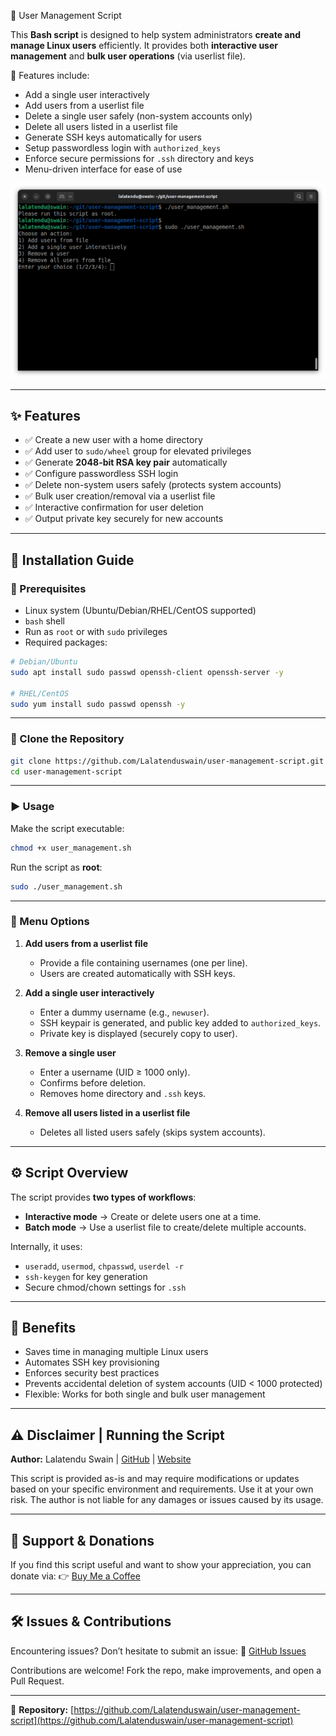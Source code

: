 👤 User Management Script

This **Bash script** is designed to help system administrators **create and manage Linux users** efficiently.
It provides both **interactive user management** and **bulk user operations** (via userlist file).

📌 Features include:

* Add a single user interactively
* Add users from a userlist file
* Delete a single user safely (non-system accounts only)
* Delete all users listed in a userlist file
* Generate SSH keys automatically for users
* Setup passwordless login with `authorized_keys`
* Enforce secure permissions for `.ssh` directory and keys
* Menu-driven interface for ease of use

![User Management App Screenshot](https://raw.githubusercontent.com/Lalatenduswain/user-management-script/master/image/Linux%20User.png "User Management")

---

## ✨ Features

* ✅ Create a new user with a home directory
* ✅ Add user to `sudo/wheel` group for elevated privileges
* ✅ Generate **2048-bit RSA key pair** automatically
* ✅ Configure passwordless SSH login
* ✅ Delete non-system users safely (protects system accounts)
* ✅ Bulk user creation/removal via a userlist file
* ✅ Interactive confirmation for user deletion
* ✅ Output private key securely for new accounts

---

## 📖 Installation Guide

### 🔧 Prerequisites

* Linux system (Ubuntu/Debian/RHEL/CentOS supported)
* `bash` shell
* Run as `root` or with `sudo` privileges
* Required packages:

```bash
# Debian/Ubuntu
sudo apt install sudo passwd openssh-client openssh-server -y  

# RHEL/CentOS
sudo yum install sudo passwd openssh -y  
```

---

### 📂 Clone the Repository

```bash
git clone https://github.com/Lalatenduswain/user-management-script.git
cd user-management-script
```

---

### ▶️ Usage

Make the script executable:

```bash
chmod +x user_management.sh
```

Run the script as **root**:

```bash
sudo ./user_management.sh
```

---

### 📝 Menu Options

1. **Add users from a userlist file**

   * Provide a file containing usernames (one per line).
   * Users are created automatically with SSH keys.

2. **Add a single user interactively**

   * Enter a dummy username (e.g., `newuser`).
   * SSH keypair is generated, and public key added to `authorized_keys`.
   * Private key is displayed (securely copy to user).

3. **Remove a single user**

   * Enter a username (UID ≥ 1000 only).
   * Confirms before deletion.
   * Removes home directory and `.ssh` keys.

4. **Remove all users listed in a userlist file**

   * Deletes all listed users safely (skips system accounts).

---

## ⚙️ Script Overview

The script provides **two types of workflows**:

* **Interactive mode** → Create or delete users one at a time.
* **Batch mode** → Use a userlist file to create/delete multiple accounts.

Internally, it uses:

* `useradd`, `usermod`, `chpasswd`, `userdel -r`
* `ssh-keygen` for key generation
* Secure chmod/chown settings for `.ssh`

---

## 🚀 Benefits

* Saves time in managing multiple Linux users
* Automates SSH key provisioning
* Enforces security best practices
* Prevents accidental deletion of system accounts (UID < 1000 protected)
* Flexible: Works for both single and bulk user management

---

## ⚠️ Disclaimer | Running the Script

**Author:** Lalatendu Swain | [GitHub](https://github.com/Lalatenduswain) | [Website](https://blog.lalatendu.info/)

This script is provided as-is and may require modifications or updates based on your specific environment and requirements. Use it at your own risk. The author is not liable for any damages or issues caused by its usage.

---

## 💖 Support & Donations

If you find this script useful and want to show your appreciation, you can donate via:
👉 [Buy Me a Coffee](https://www.buymeacoffee.com/lalatendu.swain)

---

## 🛠️ Issues & Contributions

Encountering issues? Don’t hesitate to submit an issue:
🔗 [GitHub Issues](https://github.com/Lalatenduswain/user-management-script/issues)

Contributions are welcome! Fork the repo, make improvements, and open a Pull Request.

---

📌 **Repository:** [https://github.com/Lalatenduswain/user-management-script](https://github.com/Lalatenduswain/user-management-script)
